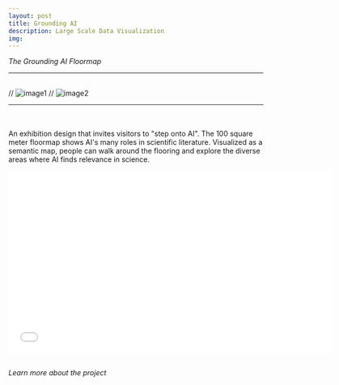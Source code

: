 ```yaml
---
layout: post
title: Grounding AI
description: Large Scale Data Visualization 
img: 
---
```


<i>The Grounding AI Floormap</i>

***

<br/>
<div class="img_row">
	// <img class="col two" src="{{ site.baseurl }}/assets/img/ballerup.png" alt="image1" title="image1"/>
	// <img class="col one" src="{{ site.baseurl }}/" alt="image2" title="image2"/>
</div>
<div>
<img />
</div>
<div class="col three caption">
	
</div>

***

<br/><br/>
An exhibition design that invites visitors to "step onto AI". The 100 square meter floormap shows AI's many roles in scientific literature. Visualized as a semantic map, people can walk around the flooring and explore the diverse areas where AI finds relevance in science.

<p align="middle">
<iframe src="[https://player.vimeo.com/video/248985117](https://grounding-ai.github.io)" width="640" height="360" frameborder="0" webkitallowfullscreen mozallowfullscreen allowfullscreen></iframe>
</p>
<br/>
<i>Learn more about the project </i>
<br/><br/><br/>
